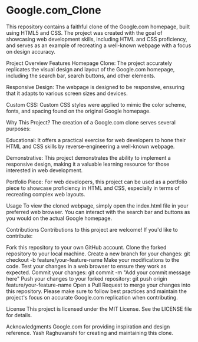 # Google.com_Clone

This repository contains a faithful clone of the Google.com homepage, built using HTML5 and CSS. The project was created with the goal of showcasing web development skills, including HTML and CSS proficiency, and serves as an example of recreating a well-known webpage with a focus on design accuracy.

Project Overview
Features
Homepage Clone: The project accurately replicates the visual design and layout of the Google.com homepage, including the search bar, search buttons, and other elements.

Responsive Design: The webpage is designed to be responsive, ensuring that it adapts to various screen sizes and devices.

Custom CSS: Custom CSS styles were applied to mimic the color scheme, fonts, and spacing found on the original Google homepage.

Why This Project?
The creation of a Google.com clone serves several purposes:

Educational: It offers a practical exercise for web developers to hone their HTML and CSS skills by reverse-engineering a well-known webpage.

Demonstrative: This project demonstrates the ability to implement a responsive design, making it a valuable learning resource for those interested in web development.

Portfolio Piece: For web developers, this project can be used as a portfolio piece to showcase proficiency in HTML and CSS, especially in terms of recreating complex web layouts.

Usage
To view the cloned webpage, simply open the index.html file in your preferred web browser. You can interact with the search bar and buttons as you would on the actual Google homepage.

Contributions
Contributions to this project are welcome! If you'd like to contribute:

Fork this repository to your own GitHub account.
Clone the forked repository to your local machine.
Create a new branch for your changes: git checkout -b feature/your-feature-name
Make your modifications to the code.
Test your changes in a web browser to ensure they work as expected.
Commit your changes: git commit -m "Add your commit message here"
Push your changes to your forked repository: git push origin feature/your-feature-name
Open a Pull Request to merge your changes into this repository.
Please make sure to follow best practices and maintain the project's focus on accurate Google.com replication when contributing.

License
This project is licensed under the MIT License. See the LICENSE file for details.

Acknowledgments
Google.com for providing inspiration and design reference.
Yash Raghuvanshi for creating and maintaining this clone.
